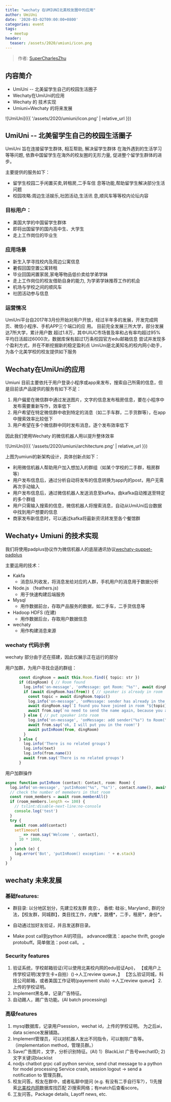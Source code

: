 ```yaml
---
title: "wechaty 在UMIUNI北美校友圈中的应用"
author: UmiUni
date: '2020-03-02T09:00:00+0800'
categories: event
tags:
  - meetup
header:
  teaser: /assets/2020/umiuni/icon.png
---
```


> 作者: [SuperCharlesZhu](https://github.com/SuperCharlesZhu)

## 内容简介

* UmiUni -- 北美留学生自己的校园生活圈子
* Wechaty在UmiUni的应用
* Wechaty 的 技术实现
* Umiuni+Wechaty 的将来发展

<!--more-->

![UmiUni]({{ '/assets/2020/umiuni/icon.png' | relative_url }})

## UmiUni -- 北美留学生自己的校园生活圈子

UmiUni 旨在连接留学生群体, 相互帮助, 解决留学生群体 在海外遇到的生活学习等等问题, 依靠中国留学生在海外的校友圈的无形力量,
促进整个留学生群体的进步。

主要提供的服务如下：

* 留学生校园二手闲置买卖,转租房,二手车信
息等功能,帮助留学生解决部分生活问题
* 校园攻略:周边生活娱乐,社团活动,生活讯
息,顺风车等等校内论坛内容

### 目标用户：

* 美国大学的中国留学生群体
* 即将出国留学的国内高中生、大学生
* 走上工作岗位的毕业生

### 应用场景

* 新生入学寻找校内及周边公寓信息
* 暑假回国空置公寓转租
* 毕业回国闲置家居,家电等物品低价卖给学弟学妹
* 走上工作岗位的校友借助自身的能力, 为学弟学妹推荐工作的机会
* 机场与学校之间的顺风车
* 社团活动参与信息

### 运营情况

UmiUni平台自2017年3月份开始对用户开放，经过半年多的发展，开发完成网页、微信小程序、手机APP三个端口的应 用。
目前完全发展三所大学，部分发展达7所大学，累计用户数 超过1.8万，其中UIUC市场普及率和占有率均超过95%
平均日活超过6000次，数据库保有超过1万条校园官方edu邮箱信息
尝试并发现多个盈利方式，并在不断挖掘新的稳定盈利点
UmiUni是北美知名的校内网小助手，为各个北美学校的校友提供如下服务

## Wechaty在UmiUni的应用

Umiuni 目前主要依托于用户登录小程序或app来发布，搜索自己所需的信息，但是目前该产品提供的服务有如下不足：
1. 用户偏爱在微信群中通过发送图片，文字的信息发布租房信息，要在小程序中发布需要重新写作，效率低下
2. 用户希望在特定微信群中收到特定的消息（如二手车群，二手货群等），在app中搜索效率比较低下
3. 用户希望在多个微信群中同时发布消息，逐个发布效率低下

因此我们使用Wechaty 的微信机器人用以提升整体效率

![UmiUni]({{ '/assets/2020/umiuni/architecture.png' | relative_url }})

上图为umiuni的新架构设计，具体创新点如下：
* 利用微信机器人帮助用户加入想加入的群组（如某个学校的二手群，租房群等）
* 用户发布信息后，通过分析自动将发布的信息转换为app内的post，用户无需再次手动输入
* 用户发布信息后，通过微信机器人发送消息至kafka，由kafka自动推送至特定的多个群组
* 用户只需输入搜索的信息，微信机器人将搜索消息，自动从UmiUni后台数据中找到用户想要的信息
* 商家发布新信息时，可以通过kafka将最新资讯转发至各个餐馆群

## Wechaty+ Umiuni 的技术实现

我们将使用padplus协议作为微信机器人的底层通讯协议[wechaty-puppet-padplus](https://github.com/botorange/wechaty-puppet-padplus)

主要运用的技术：

* Kakfa
  * 消息队列收发，将消息发给对应的人群，手机用户的消息用于数据分析
* Node.js （feathers.js)
  * 用于快速构建后端服务
* Mysql
  * 用作数据前台，存取产品服务的数据，如二手车，二手货信息等
* Hadoop HDFS (在建)
  * 用作数据后台，存取用户数据信息
* wechaty
  * 用作构建消息来源

### wechaty 代码示例

wechaty 部分由于还在搭建，因此仅展示正在运行的部分

用户加群，为用户寻找合适的群组：
```typescript
      const dingRoom = await this.Room.find({ topic: str })
      if (dingRoom) { // Room found
        log.info('on-message', 'onMessage: got Room: "%s"', await dingRoom.topic())
        if (await dingRoom.has(from)) { // speaker is already in room
          const topic = await dingRoom.topic()
          log.info('on-message', 'onMessage: sender has already in the Room')
          await dingRoom.say(`I found you have joined in room "${topic}"!`, from)
          await from.say(`no need to send the name again, because you are already in room: "${topic}"`)
        } else { // put speaker into room
          log.info('on-message', 'onMessage: add sender("%s") to Room("%s")', from.name(), dingRoom.topic())
          await from.say('ok, I will put you in the room!')
          await putInRoom(from, dingRoom)
        }
      } else {
        log.info('There is no related groups')
        log.info(text)
        log.info(from.name())
        await from.say('There is no related groups')
      }
```

用户加群操作
```typescript
async function putInRoom (contact: Contact, room: Room) {
  log.info('on-message', 'putInRoom("%s", "%s")', contact.name(), await room.topic())
  // check the number of memebers in that room
  const room_members = await room.memberAll()
  if (room_members.length <= 100) {
    // tslint:disable-next-line:no-console
    console.log('test')
  }
  try {
    await room.add(contact)
    setTimeout(
      _ => room.say('Welcome ', contact),
      10 * 1000,
    )
  } catch (e) {
    log.error('Bot', 'putInRoom() exception: ' + e.stack)
  }
}
```

## wechaty 未来发展

### 基础features:

* 群目录: 以分地区划分，先建立校友群 南京:， 香槟: 硅谷:, Maryland:, 群的分法，【校友群，同城群】，类目找工作，内推*，跳槽*，二手，租房*，身份*。

* 自动通过加好友验证，并且发送群目录。
* Make post call到python AI的项目。 advanced做法：apache thrift, google protobuff。简单做法：post call。
。

### Security features

1. 验证系统，学校邮箱验证(可以使用北美校内网的edu验证Api)， 【或用户上传学校证明(发学生卡+自拍）()->人工review queue，】 【怎么验证同城，科技公司邮箱，或者美国工作证明(payement stub) ->人工review queue】 2.上传的学校证明。
2. Implement黑名单，记录广告特征。
3. 自动踢人，踢广告功能。(AI batch processing)

### 高级features

1. mysql数据库，记录用户session，wechat id，上传的学校证明。 为之后ai，data science发展铺路。
2. Implement管理员，可以对机器人发出不同指令，可以剔除广告等。（implementation method，管理员群。）
3. Save广告图片，文字，分析识别特征。(AI) 1）BlackList 广告号wechatID; 2) 文字关键词blacklist
4. nodjs chatbot grpc call python service, send chat message to a python for model processing
Service crash, session logout -> send a notification to 管理员群。
5. 校友问答。校友在群中，或者私聊中提问 (e.g. 有没有二手自行车?），1)先搜索[北美校内网](https://umiuni.com)数据库找匹配 2)搜索网络；有match后查看score。
6. 工友问答。Package details, Layoff news, etc.
